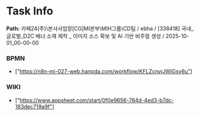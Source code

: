 # Task Info

**Path:** 카페24(주)\본사사업장\[CG]MI본부\MIH그룹\CD팀 / ebha / [338418] 국내_글로벌_D2C 배너 소재 제작 _ 이미지 소스 확보 및 AI 기반 비주얼 생성 / 2025-10-01_00-00-00

### BPMN
- ["https://n8n-mi-027-web.hanpda.com/workflow/KFLZcnvjJWlGsy6u"]

### WIKI
- ["https://www.appsheet.com/start/0f0e9656-784d-4ed3-b7dc-183dec719a9f"]

